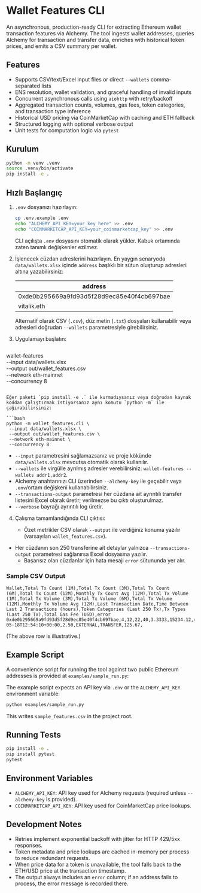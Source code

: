 # Wallet Features CLI

An asynchronous, production-ready CLI for extracting Ethereum wallet transaction features via Alchemy. The tool ingests wallet addresses, queries Alchemy for transaction and transfer data, enriches with historical token prices, and emits a CSV summary per wallet.

## Features

- Supports CSV/text/Excel input files or direct `--wallets` comma-separated lists
- ENS resolution, wallet validation, and graceful handling of invalid inputs
- Concurrent asynchronous calls using `aiohttp` with retry/backoff
- Aggregated transaction counts, volumes, gas fees, token categories, and transaction type inference
- Historical USD pricing via CoinMarketCap with caching and ETH fallback
- Structured logging with optional verbose output
- Unit tests for computation logic via `pytest`

## Kurulum

```bash
python -m venv .venv
source .venv/bin/activate
pip install -e .
```

## Hızlı Başlangıç

1. `.env` dosyanızı hazırlayın:

   ```bash
   cp .env.example .env
   echo "ALCHEMY_API_KEY=your_key_here" >> .env
   echo "COINMARKETCAP_API_KEY=your_coinmarketcap_key" >> .env
   ```

   CLI açılışta `.env` dosyasını otomatik olarak yükler. Kabuk ortamında zaten tanımlı değişkenler ezilmez.

2. İşlenecek cüzdan adreslerini hazırlayın. En yaygın senaryoda `data/wallets.xlsx` içinde `address` başlıklı bir sütun oluşturup adresleri altına yazabilirsiniz:

   | address                        |
   | ----------------------------- |
   | 0xde0b295669a9fd93d5f28d9ec85e40f4cb697bae |
   | vitalik.eth                    |

   Alternatif olarak CSV (`.csv`), düz metin (`.txt`) dosyaları kullanabilir veya adresleri doğrudan `--wallets` parametresiyle girebilirsiniz.

3. Uygulamayı başlatın:

   ```bash
  wallet-features \
    --input data/wallets.xlsx \
    --output out/wallet_features.csv \
    --network eth-mainnet \
    --concurrency 8
   ```

   Eğer paketi `pip install -e .` ile kurmadıysanız veya doğrudan kaynak koddan çalıştırmak istiyorsanız aynı komutu `python -m` ile çağırabilirsiniz:

   ```bash
  python -m wallet_features.cli \
    --input data/wallets.xlsx \
    --output out/wallet_features.csv \
    --network eth-mainnet \
    --concurrency 8
   ```

   - `--input` parametresini sağlamazsanız ve proje kökünde `data/wallets.xlsx` mevcutsa otomatik olarak kullanılır.
   - `--wallets` ile virgülle ayrılmış adresler verebilirsiniz: `wallet-features --wallets addr1,addr2`.
   - Alchemy anahtarınızı CLI üzerinden `--alchemy-key` ile geçebilir veya `.env`/ortam değişkeni kullanabilirsiniz.
  - `--transactions-output` parametresi her cüzdana ait ayrıntılı transfer listesini Excel olarak üretir; verilmezse bu çıktı oluşturulmaz.
   - `--verbose` bayrağı ayrıntılı log üretir.

4. Çalışma tamamlandığında CLI çıktısı:

   - Özet metrikler CSV olarak `--output` ile verdiğiniz konuma yazılır (varsayılan `wallet_features.csv`).
- Her cüzdanın son 250 transferine ait detaylar yalnızca `--transactions-output` parametresi sağlanırsa Excel dosyasına yazılır.
   - Başarısız olan cüzdanlar için hata mesajı `error` sütununda yer alır.

### Sample CSV Output

```
Wallet,Total Tx Count (1M),Total Tx Count (3M),Total Tx Count (6M),Total Tx Count (12M),Monthly Tx Count Avg (12M),Total Tx Volume (1M),Total Tx Volume (3M),Total Tx Volume (6M),Total Tx Volume (12M),Monthly Tx Volume Avg (12M),Last Transaction Date,Time Between Last 2 Transactions (hours),Token Categories (Last 250 Tx),Tx Types (Last 250 Tx),Total Gas Fee (USD),error
0xde0b295669a9fd93d5f28d9ec85e40f4cb697bae,4,12,22,40,3.3333,15234.12,45012.85,80021.44,145000.75,12083.3958,2024-05-18T12:54:10+00:00,2.50,EXTERNAL,TRANSFER,125.67,
```

(The above row is illustrative.)

## Example Script

A convenience script for running the tool against two public Ethereum addresses is provided at `examples/sample_run.py`:

The example script expects an API key via `.env` or the `ALCHEMY_API_KEY` environment variable:

```bash
python examples/sample_run.py
```

This writes `sample_features.csv` in the project root.

## Running Tests

```bash
pip install -e .
pip install pytest
pytest
```

## Environment Variables

- `ALCHEMY_API_KEY`: API key used for Alchemy requests (required unless `--alchemy-key` is provided).
- `COINMARKETCAP_API_KEY`: API key used for CoinMarketCap price lookups.

## Development Notes

- Retries implement exponential backoff with jitter for HTTP 429/5xx responses.
- Token metadata and price lookups are cached in-memory per process to reduce redundant requests.
- When price data for a token is unavailable, the tool falls back to the ETH/USD price at the transaction timestamp.
- The output always includes an `error` column; if an address fails to process, the error message is recorded there.
